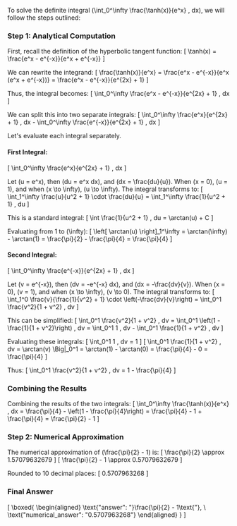 To solve the definite integral \(\int_0^\infty \frac{\tanh(x)}{e^x} \, dx\), we will follow the steps outlined:

### Step 1: Analytical Computation

First, recall the definition of the hyperbolic tangent function:
\[
\tanh(x) = \frac{e^x - e^{-x}}{e^x + e^{-x}}
\]

We can rewrite the integrand:
\[
\frac{\tanh(x)}{e^x} = \frac{e^x - e^{-x}}{e^x (e^x + e^{-x})} = \frac{e^x - e^{-x}}{e^{2x} + 1}
\]

Thus, the integral becomes:
\[
\int_0^\infty \frac{e^x - e^{-x}}{e^{2x} + 1} \, dx
\]

We can split this into two separate integrals:
\[
\int_0^\infty \frac{e^x}{e^{2x} + 1} \, dx - \int_0^\infty \frac{e^{-x}}{e^{2x} + 1} \, dx
\]

Let's evaluate each integral separately.

#### First Integral:
\[
\int_0^\infty \frac{e^x}{e^{2x} + 1} \, dx
\]

Let \(u = e^x\), then \(du = e^x dx\), and \(dx = \frac{du}{u}\). When \(x = 0\), \(u = 1\), and when \(x \to \infty\), \(u \to \infty\). The integral transforms to:
\[
\int_1^\infty \frac{u}{u^2 + 1} \cdot \frac{du}{u} = \int_1^\infty \frac{1}{u^2 + 1} \, du
\]

This is a standard integral:
\[
\int \frac{1}{u^2 + 1} \, du = \arctan(u) + C
\]

Evaluating from 1 to \(\infty\):
\[
\left[ \arctan(u) \right]_1^\infty = \arctan(\infty) - \arctan(1) = \frac{\pi}{2} - \frac{\pi}{4} = \frac{\pi}{4}
\]

#### Second Integral:
\[
\int_0^\infty \frac{e^{-x}}{e^{2x} + 1} \, dx
\]

Let \(v = e^{-x}\), then \(dv = -e^{-x} dx\), and \(dx = -\frac{dv}{v}\). When \(x = 0\), \(v = 1\), and when \(x \to \infty\), \(v \to 0\). The integral transforms to:
\[
\int_1^0 \frac{v}{\frac{1}{v^2} + 1} \cdot \left(-\frac{dv}{v}\right) = \int_0^1 \frac{v^2}{1 + v^2} \, dv
\]

This can be simplified:
\[
\int_0^1 \frac{v^2}{1 + v^2} \, dv = \int_0^1 \left(1 - \frac{1}{1 + v^2}\right) \, dv = \int_0^1 1 \, dv - \int_0^1 \frac{1}{1 + v^2} \, dv
\]

Evaluating these integrals:
\[
\int_0^1 1 \, dv = 1
\]
\[
\int_0^1 \frac{1}{1 + v^2} \, dv = \arctan(v) \Big|_0^1 = \arctan(1) - \arctan(0) = \frac{\pi}{4} - 0 = \frac{\pi}{4}
\]

Thus:
\[
\int_0^1 \frac{v^2}{1 + v^2} \, dv = 1 - \frac{\pi}{4}
\]

### Combining the Results

Combining the results of the two integrals:
\[
\int_0^\infty \frac{\tanh(x)}{e^x} \, dx = \frac{\pi}{4} - \left(1 - \frac{\pi}{4}\right) = \frac{\pi}{4} - 1 + \frac{\pi}{4} = \frac{\pi}{2} - 1
\]

### Step 2: Numerical Approximation

The numerical approximation of \(\frac{\pi}{2} - 1\) is:
\[
\frac{\pi}{2} \approx 1.57079632679
\]
\[
\frac{\pi}{2} - 1 \approx 0.57079632679
\]

Rounded to 10 decimal places:
\[
0.5707963268
\]

### Final Answer

\[
\boxed{
\begin{aligned}
\text{"answer": "}\frac{\pi}{2} - 1\text{"}, \\
\text{"numerical_answer": "0.5707963268"}
\end{aligned}
}
\]